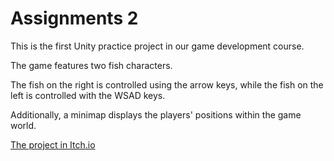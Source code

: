 # Assignments 2
This is the first Unity practice project in our game development course. 

The game features two fish characters.

The fish on the right is controlled using the arrow keys, while the fish on the left is controlled with the WSAD keys. 

Additionally, a minimap displays the players' positions within the game world.

[The project in Itch.io](https://lizachep.itch.io/game-week2-b)
